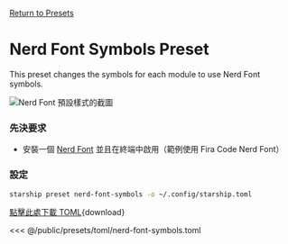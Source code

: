 [Return to Presets](./#nerd-font-symbols)

# Nerd Font Symbols Preset

This preset changes the symbols for each module to use Nerd Font symbols.

![Nerd Font 預設樣式的截圖](/presets/img/nerd-font-symbols.png)

### 先決要求

- 安裝一個 [Nerd Font](https://www.nerdfonts.com/) 並且在終端中啟用（範例使用 Fira Code Nerd Font）

### 設定

```sh
starship preset nerd-font-symbols -o ~/.config/starship.toml
```

[點擊此處下載 TOML](/presets/toml/nerd-font-symbols.toml){download}

<<< @/public/presets/toml/nerd-font-symbols.toml
